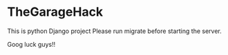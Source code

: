 # TheGarageHack


This is python Django project
Please run migrate before starting the server.


Goog luck guys!!